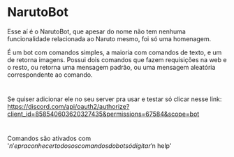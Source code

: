 # NarutoBot

Esse aí é o NarutoBot, que apesar do nome não tem nenhuma funcionalidade relacionada ao Naruto mesmo, foi só uma homenagem.

É um bot com comandos simples, a maioria com comandos de texto, e um de retorna imagens.
Possui dois comandos que fazem requisições na web e o resto, ou retorna uma mensagem padrão, ou uma mensagem aleatória correspondente ao comando.

#

Se quiser adicionar ele no seu server pra usar e testar só clicar nesse link:
https://discord.com/api/oauth2/authorize?client_id=858540603620327435&permissions=67584&scope=bot

#

Comandos são ativados com '$n' e pra conhecer todos os comandos do bot só digitar '$n help'

